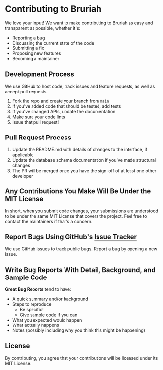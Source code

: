 # Contributing to Bruriah

We love your input! We want to make contributing to Bruriah as easy and transparent as possible, whether it's:

- Reporting a bug
- Discussing the current state of the code
- Submitting a fix
- Proposing new features
- Becoming a maintainer

## Development Process

We use GitHub to host code, track issues and feature requests, as well as accept pull requests.

1. Fork the repo and create your branch from `main`
2. If you've added code that should be tested, add tests
3. If you've changed APIs, update the documentation
4. Make sure your code lints
5. Issue that pull request!

## Pull Request Process

1. Update the README.md with details of changes to the interface, if applicable
2. Update the database schema documentation if you've made structural changes
3. The PR will be merged once you have the sign-off of at least one other developer

## Any Contributions You Make Will Be Under the MIT License

In short, when you submit code changes, your submissions are understood to be under the same MIT License that covers the project. Feel free to contact the maintainers if that's a concern.

## Report Bugs Using GitHub's [Issue Tracker](https://github.com/hummusonrails/bruriah/issues)

We use GitHub issues to track public bugs. Report a bug by opening a new issue.

## Write Bug Reports With Detail, Background, and Sample Code

**Great Bug Reports** tend to have:

- A quick summary and/or background
- Steps to reproduce
    - Be specific!
    - Give sample code if you can
- What you expected would happen
- What actually happens
- Notes (possibly including why you think this might be happening)

## License

By contributing, you agree that your contributions will be licensed under its MIT License.